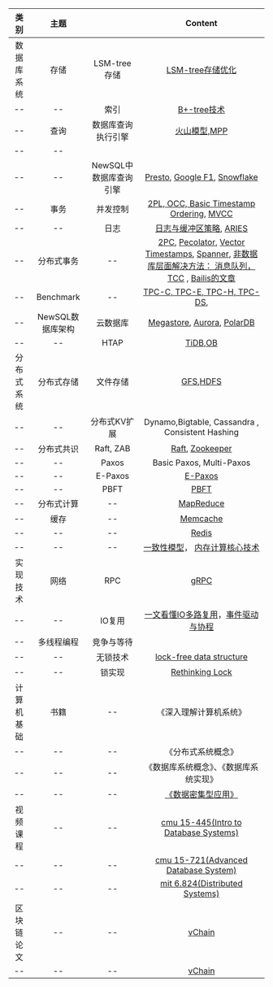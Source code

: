 类别 | 主题 |  | Content
:-:|:-:|:-:|:-:
数据库系统 | 存储| LSM-tree 存储| [LSM-tree存储优化](https://arxiv.org/abs/1812.07527) 
-- | --| 索引| [B+-tree技术](https://citeseerx.ist.psu.edu/viewdoc/download?doi=10.1.1.219.7269&rep=rep1&type=pdf)
-- | 查询| 数据库查询执行引擎| [火山模型,MPP](https://zhuanlan.zhihu.com/p/100949808 ) 
-- | -- |                        |                                                              
-- |--|NewSQL中数据库查询引擎| [Presto](https://prestosql.io/Presto_SQL_on_Everything.pdf), [Google F1](https://static.googleusercontent.com/media/research.google.com/zh-CN//pubs/archive/41344.pdf), [Snowflake](http://pages.cs.wisc.edu/~yxy/cs839-s20/papers/snowflake.pdf)
-- | 事务| 并发控制| [2PL, OCC, Basic Timestamp Ordering](https://www.guru99.com/dbms-concurrency-control.html), [MVCC](http://www.vldb.org/pvldb/vol10/p781-Wu.pdf)
-- | --| 日志| [日志与缓冲区策略](http://www.cs.washington.edu/education/courses/cse544/11wi/papers/franklin97.pdf), [ARIES](https://dl.acm.org/doi/10.1145/128765.128770) 
--|分布式事务 |--|[2PC](https://documentation.progress.com/output/ua/OpenEdge_latest/index.html#page/dmadm/how-the-database-engine-implements-two-phase-com.html), [Pecolator](https://research.google/pubs/pub36726/), [Vector Timestamps](https://www.cs.princeton.edu/courses/archive/fall18/cos418/docs/L4-vc.pdf), [Spanner](https://research.google/pubs/pub39966/), [非数据库层面解决方法： 消息队列， TCC](https://medium.com/@Alibaba_Cloud/breaking-the-limits-of-relational-databases-an-analysis-of-cloud-native-database-middleware-2-d3e790de0673) , [Bailis的文章](http://www.vldb.org/pvldb/vol7/p181-bailis.pdf)
--|Benchmark|--| [TPC-C, TPC-E, TPC-H, TPC-DS](http://www.tpc.org/tpcc/), 
-- |NewSQL数据库架构|云数据库|[Megastore](https://research.google/pubs/pub36971/), [Aurora](https://awsmedia.awsstatic-china.com/blog/2017/aurora-design-considerations-paper.pdf), [PolarDB](https://zhuanlan.zhihu.com/p/87934090)
--  |--|HTAP|[TiDB](http://www.vldb.org/pvldb/vol13/p3072-huang.pdf),[OB](https://github.com/oceanbase/oceanbase)
分布式系统 | 分布式存储| 文件存储 | [GFS](https://research.google.com/archive/gfs-sosp2003.pdf),[HDFS](https://ieeexplore.ieee.org/stamp/stamp.jsp?tp=&arnumber=5496972) 
--|--| 分布式KV扩展| Dynamo,Bigtable,  Cassandra , Consistent Hashing 
--|分布式共识| Raft, ZAB| [Raft](https://raft.github.io/raft.pdf), [Zookeeper](https://www.usenix.org/legacy/events/atc10/tech/full_papers/Hunt.pdf) 
--|--| Paxos | Basic Paxos, Multi-Paxos 
--|--| E-Paxos| [E-Paxos](https://www.cs.cmu.edu/~dga/papers/epaxos-sosp2013.pdf)
--|--| PBFT | [PBFT](http://nil.csail.mit.edu/6.824/2017/papers/castro-practicalbft.pdf) 
--     |    分布式计算    |           --           | [MapReduce](https://pdos.csail.mit.edu/6.824/papers/mapreduce.pdf) 
--     |       缓存       |           --           | [Memcache](https://pdos.csail.mit.edu/6.824/papers/memcache-fb.pdf) 
--     |        --        |           --           |           [Redis](https://redis.com/whitepapers/)            
--     |        --        |           --           | [一致性模型](https://zhuanlan.zhihu.com/p/48157076)， [内存计算核心技术](https://zhuanlan.zhihu.com/p/35668651) 
实现技术  |       网络       |          RPC           |[gRPC](https://grpc.io/) 
--|--|IO复用| [一文看懂IO多路复用](https://zhuanlan.zhihu.com/p/115220699)，[事件驱动与协程](https://zhuanlan.zhihu.com/p/31410589) 
--|多线程编程|竞争与等待|
--|--|无锁技术| [lock-free data structure](https://www.cnblogs.com/lucifer1982/archive/2009/04/08/1431992.html)
--|--|锁实现| [Rethinking Lock](https://zhuanlan.zhihu.com/p/179245291)
计算机基础|书籍|--|《深入理解计算机系统》
--|--|--|《分布式系统概念》
--|--|--|《数据库系统概念》、《数据库系统实现》
--|--|--|[《数据密集型应用》](http://ddia.vonng.com/#/)
视频课程|--|--|[cmu 15-445(Intro to Database Systems)](https://15445.courses.cs.cmu.edu/fall2022/)
--|--|--|[cmu 15-721(Advanced Database System)](https://15721.courses.cs.cmu.edu/spring2020/)
--|--|--|[mit 6.824(Distributed Systems)](https://pdos.csail.mit.edu/6.824/)
区块链论文|--|--|[vChain](https://arxiv.org/pdf/1812.02386.pdf)
--|--|--|[vChain](https://arxiv.org/pdf/1812.02386.pdf)
